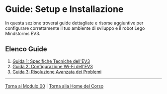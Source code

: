 # Guide: Setup e Installazione

In questa sezione troverai guide dettagliate e risorse aggiuntive per configurare correttamente il tuo ambiente di sviluppo e il robot Lego Mindstorms EV3.

## Elenco Guide

1. [Guida 1: Specifiche Tecniche dell'EV3](./01-SpecificheTecnicheEV3.md)
2. [Guida 2: Configurazione Wi-Fi dell'EV3](./02-ConfigurazioneWiFi.md)
3. [Guida 3: Risoluzione Avanzata dei Problemi](./03-RisoluzioneAvanzataProblemi.md)

---

[Torna al Modulo 00](../README.md) | [Torna alla Home del Corso](../../README.md)
